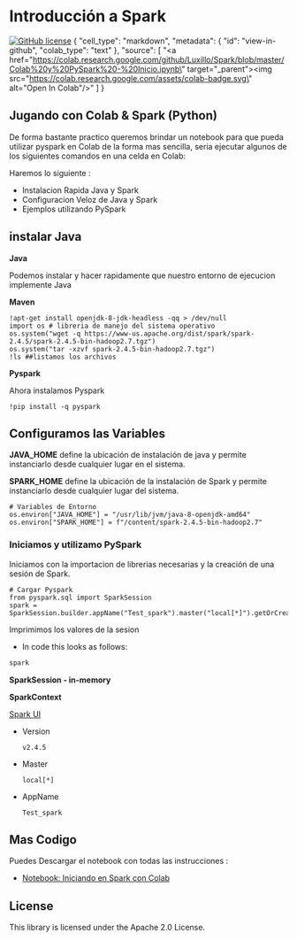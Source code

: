 # Introducción a Spark

[![GitHub license](https://img.shields.io/github/license/awslabs/deequ.svg)](https://github.com/awslabs/deequ/blob/master/LICENSE)
 {
      "cell_type": "markdown",
      "metadata": {
        "id": "view-in-github",
        "colab_type": "text"
      },
      "source": [
        "<a href=\"https://colab.research.google.com/github/Luxillo/Spark/blob/master/Colab%20y%20PySpark%20-%20Inicio.ipynb\" target=\"_parent\"><img src=\"https://colab.research.google.com/assets/colab-badge.svg\" alt=\"Open In Colab\"/></a>"
      ]
    }

## Jugando con Colab & Spark (Python)

De forma bastante practico queremos brindar un notebook para que pueda utilizar pyspark en Colab de la forma mas sencilla, seria ejecutar algunos de los siguientes comandos en una celda en Colab:

Haremos lo siguiente :

- Instalacion Rapida Java y Spark
- Configuracion Veloz de Java y Spark
- Ejemplos utilizando PySpark

## instalar Java

__Java__ 

Podemos instalar y hacer rapidamente que nuestro entorno de ejecucion implemente Java

__Maven__

```shell
!apt-get install openjdk-8-jdk-headless -qq > /dev/null
import os # libreria de manejo del sistema operativo
os.system("wget -q https://www-us.apache.org/dist/spark/spark-2.4.5/spark-2.4.5-bin-hadoop2.7.tgz")
os.system("tar -xzvf spark-2.4.5-bin-hadoop2.7.tgz")
!ls ##listamos los archivos
```

__Pyspark__

Ahora instalamos Pyspark

```
!pip install -q pyspark

```

## Configuramos las Variables

__JAVA_HOME__  define la ubicación de instalación de java y permite instanciarlo desde cualquier lugar en el sistema.

__SPARK_HOME__  define la ubicación de la instalación de Spark y permite instanciarlo desde cualquier lugar del sistema.

```shell
# Variables de Entorno
os.environ["JAVA_HOME"] = "/usr/lib/jvm/java-8-openjdk-amd64"
os.environ["SPARK_HOME"] = f"/content/spark-2.4.5-bin-hadoop2.7"
```

### Iniciamos y utilizamo PySpark

Iniciamos con la importacion de librerias necesarias y la creación de una sesión de Spark.

```shell
# Cargar Pyspark
from pyspark.sql import SparkSession
spark = SparkSession.builder.appName("Test_spark").master("local[*]").getOrCreate()
```

Imprimimos los valores de la sesion

  * In code this looks as follows:

```scala
spark
```

**SparkSession - in-memory**

**SparkContext**

[Spark UI](http://ff9f989de030:4040/)

- Version

  `v2.4.5`

- Master

  `local[*]`

- AppName

  `Test_spark`

## Mas Codigo

Puedes Descargar el notebook con todas las instrucciones :

 * [Notebook: Iniciando en Spark con Colab](https://github.com/Luxillo/Spark/blob/master/Colab%20y%20PySpark%20-%20Inicio.ipynb)

## License

This library is licensed under the Apache 2.0 License.
